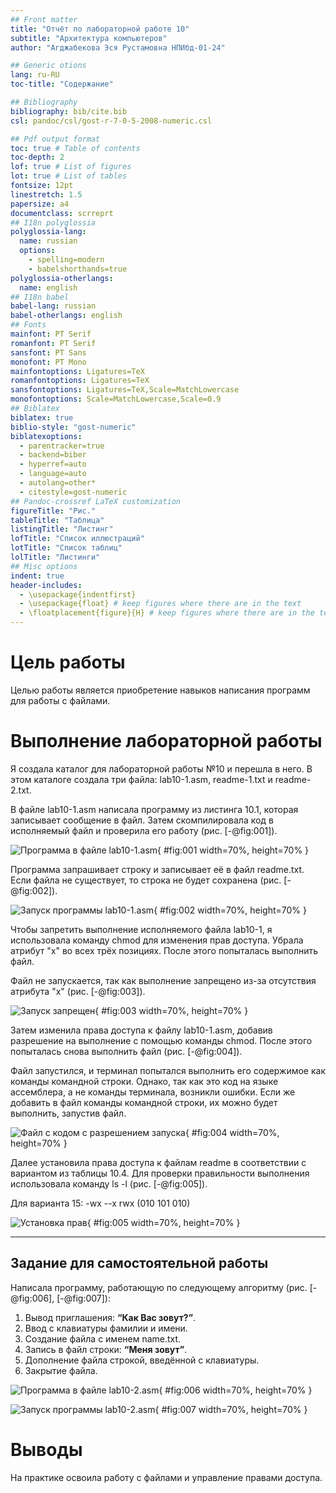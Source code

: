 ```yaml
---
## Front matter
title: "Отчёт по лабораторной работе 10"
subtitle: "Архитектура компьютеров"
author: "Aгджабекова Эся Рустамовна НПИбд-01-24"

## Generic otions
lang: ru-RU
toc-title: "Содержание"

## Bibliography
bibliography: bib/cite.bib
csl: pandoc/csl/gost-r-7-0-5-2008-numeric.csl

## Pdf output format
toc: true # Table of contents
toc-depth: 2
lof: true # List of figures
lot: true # List of tables
fontsize: 12pt
linestretch: 1.5
papersize: a4
documentclass: scrreprt
## I18n polyglossia
polyglossia-lang:
  name: russian
  options:
	- spelling=modern
	- babelshorthands=true
polyglossia-otherlangs:
  name: english
## I18n babel
babel-lang: russian
babel-otherlangs: english
## Fonts
mainfont: PT Serif
romanfont: PT Serif
sansfont: PT Sans
monofont: PT Mono
mainfontoptions: Ligatures=TeX
romanfontoptions: Ligatures=TeX
sansfontoptions: Ligatures=TeX,Scale=MatchLowercase
monofontoptions: Scale=MatchLowercase,Scale=0.9
## Biblatex
biblatex: true
biblio-style: "gost-numeric"
biblatexoptions:
  - parentracker=true
  - backend=biber
  - hyperref=auto
  - language=auto
  - autolang=other*
  - citestyle=gost-numeric
## Pandoc-crossref LaTeX customization
figureTitle: "Рис."
tableTitle: "Таблица"
listingTitle: "Листинг"
lofTitle: "Список иллюстраций"
lotTitle: "Список таблиц"
lolTitle: "Листинги"
## Misc options
indent: true
header-includes:
  - \usepackage{indentfirst}
  - \usepackage{float} # keep figures where there are in the text
  - \floatplacement{figure}{H} # keep figures where there are in the text
---
```


# Цель работы

Целью работы является приобретение навыков написания программ для работы с файлами.

# Выполнение лабораторной работы

Я создала каталог для лабораторной работы №10 и перешла в него. В этом каталоге создала три файла: lab10-1.asm, readme-1.txt и readme-2.txt.

В файле lab10-1.asm написала программу из листинга 10.1, которая записывает сообщение в файл. Затем скомпилировала код в исполняемый файл и проверила его работу (рис. [-@fig:001]).

![Программа в файле lab10-1.asm](image/01.png){ #fig:001 width=70%, height=70% }

Программа запрашивает строку и записывает её в файл readme.txt. Если файла не существует, то строка не будет сохранена (рис. [-@fig:002]).

![Запуск программы lab10-1.asm](image/02.png){ #fig:002 width=70%, height=70% }

Чтобы запретить выполнение исполняемого файла lab10-1, я использовала команду chmod для изменения прав доступа. Убрала атрибут "x" во всех трёх позициях. После этого попыталась выполнить файл.

Файл не запускается, так как выполнение запрещено из-за отсутствия атрибута "x" (рис. [-@fig:003]).

![Запуск запрещен](image/03.png){ #fig:003 width=70%, height=70% }

Затем изменила права доступа к файлу lab10-1.asm, добавив разрешение на выполнение с помощью команды chmod. После этого попыталась снова выполнить файл (рис. [-@fig:004]).

Файл запустился, и терминал попытался выполнить его содержимое как команды командной строки. Однако, так как это код на языке ассемблера, а не команды терминала, возникли ошибки. Если же добавить в файл команды командной строки, их можно будет выполнить, запустив файл.

![Файл с кодом с разрешением запуска](image/04.png){ #fig:004 width=70%, height=70% }

Далее установила права доступа к файлам readme в соответствии с вариантом из таблицы 10.4. Для проверки правильности выполнения использовала команду ls -l (рис. [-@fig:005]).

Для варианта 15: -wx --x rwx (010 101 010)

![Установка прав](image/05.png){ #fig:005 width=70%, height=70% }

---

## Задание для самостоятельной работы

Написала программу, работающую по следующему алгоритму (рис. [-@fig:006], [-@fig:007]):

1. Вывод приглашения: **“Как Вас зовут?”**.
2. Ввод с клавиатуры фамилии и имени.
3. Создание файла с именем name.txt.
4. Запись в файл строки: **“Меня зовут”**.
5. Дополнение файла строкой, введённой с клавиатуры.
6. Закрытие файла.

![Программа в файле lab10-2.asm](image/06.png){ #fig:006 width=70%, height=70% }

![Запуск программы lab10-2.asm](image/07.png){ #fig:007 width=70%, height=70% }

# Выводы

На практике освоила работу с файлами и управление правами доступа.
